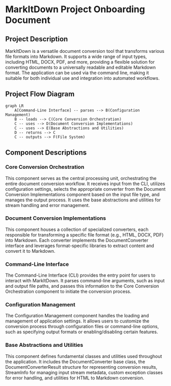 # MarkItDown Project Onboarding Document

## Project Description

MarkItDown is a versatile document conversion tool that transforms various file formats into Markdown. It supports a wide range of input types, including HTML, DOCX, PDF, and more, providing a flexible solution for converting documents to a universally readable and editable Markdown format. The application can be used via the command line, making it suitable for both individual use and integration into automated workflows.

## Project Flow Diagram

```mermaid
graph LR
    A[Command-Line Interface] -- parses --> B(Configuration Management)
    B -- loads --> C(Core Conversion Orchestration)
    C -- uses --> D(Document Conversion Implementations)
    C -- uses --> E(Base Abstractions and Utilities)
    D -- returns --> C
    C -- outputs --> F(File System)
```
## Component Descriptions

### Core Conversion Orchestration

This component serves as the central processing unit, orchestrating the entire document conversion workflow. It receives input from the CLI, utilizes configuration settings, selects the appropriate converter from the Document Conversion Implementations component based on the input file type, and manages the output process. It uses the base abstractions and utilities for stream handling and error management.

### Document Conversion Implementations

This component houses a collection of specialized converters, each responsible for transforming a specific file format (e.g., HTML, DOCX, PDF) into Markdown. Each converter implements the DocumentConverter interface and leverages format-specific libraries to extract content and convert it to Markdown.

### Command-Line Interface

The Command-Line Interface (CLI) provides the entry point for users to interact with MarkItDown. It parses command-line arguments, such as input and output file paths, and passes this information to the Core Conversion Orchestration component to initiate the conversion process.

### Configuration Management

The Configuration Management component handles the loading and management of application settings. It allows users to customize the conversion process through configuration files or command-line options, such as specifying output formats or enabling/disabling certain features.

### Base Abstractions and Utilities

This component defines fundamental classes and utilities used throughout the application. It includes the DocumentConverter base class, the DocumentConverterResult structure for representing conversion results, StreamInfo for managing input stream metadata, custom exception classes for error handling, and utilities for HTML to Markdown conversion.
